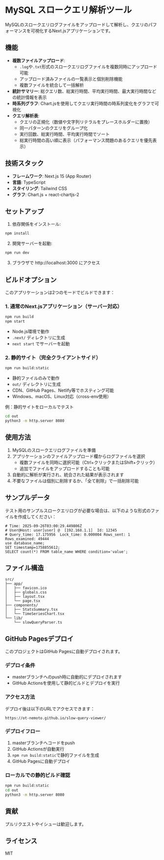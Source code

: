 # MySQL スロークエリ解析ツール

MySQLのスロークエリログファイルをアップロードして解析し、クエリのパフォーマンスを可視化するNext.jsアプリケーションです。

## 機能

- **複数ファイルアップロード**:
  - `.log`や`.txt`形式のスロークエリログファイルを複数同時にアップロード可能
  - アップロード済みファイルの一覧表示と個別削除機能
  - 複数ファイルを統合して一括解析
- **統計サマリー**: 総クエリ数、総実行時間、平均実行時間、最大実行時間などの統計情報を表示
- **時系列グラフ**: Chart.jsを使用してクエリ実行時間の時系列変化をグラフで可視化
- **クエリ解析表**:
  - クエリの正規化（数値や文字列リテラルをプレースホルダーに置換）
  - 同一パターンのクエリをグループ化
  - 実行回数、総実行時間、平均実行時間でソート
  - 総実行時間の高い順に表示（パフォーマンス問題のあるクエリを優先表示）

## 技術スタック

- **フレームワーク**: Next.js 15 (App Router)
- **言語**: TypeScript
- **スタイリング**: Tailwind CSS
- **グラフ**: Chart.js + react-chartjs-2

## セットアップ

1. 依存関係をインストール:
```bash
npm install
```

2. 開発サーバーを起動:
```bash
npm run dev
```

3. ブラウザで http://localhost:3000 にアクセス

## ビルドオプション

このアプリケーションは2つのモードでビルドできます：

### 1. 通常のNext.jsアプリケーション（サーバー対応）
```bash
npm run build
npm start
```
- Node.js環境で動作
- `.next/` ディレクトリに生成
- `next start` でサーバーを起動

### 2. 静的サイト（完全クライアントサイド）
```bash
npm run build:static
```
- 静的ファイルのみで動作
- `out/` ディレクトリに生成
- CDN、GitHub Pages、Netlify等でホスティング可能
- Windows、macOS、Linux対応（cross-env使用）

例：静的サイトをローカルでテスト
```bash
cd out
python3 -m http.server 8080
```

## 使用方法

1. MySQLのスロークエリログファイルを準備
2. アプリケーションのファイルアップロード欄からログファイルを選択
   - 複数ファイルを同時に選択可能（Ctrl+クリックまたはShift+クリック）
   - 追加でファイルをアップロードすることも可能
3. 自動的に解析が実行され、統合された結果が表示されます
4. 不要なファイルは個別に削除するか、「全て削除」で一括削除可能

## サンプルデータ

テスト用のサンプルスロークエリログが必要な場合は、以下のような形式のファイルを作成してください：

```
# Time: 2025-09-26T03:00:29.449806Z
# User@Host: user[user] @  [192.168.1.1]  Id: 12345
# Query_time: 17.175956  Lock_time: 0.000004 Rows_sent: 1  Rows_examined: 49444
use database_name;
SET timestamp=1758855612;
SELECT count(*) FROM table_name WHERE condition='value';
```

## ファイル構造

```
src/
├── app/
│   ├── favicon.ico
│   ├── globals.css
│   ├── layout.tsx
│   └── page.tsx
├── components/
│   ├── StatsSummary.tsx
│   └── TimeSeriesChart.tsx
└── lib/
    └── slowQueryParser.ts
```

## GitHub Pagesデプロイ

このプロジェクトはGitHub Pagesに自動デプロイされます。

### デプロイ条件
- masterブランチへのpush時に自動的にデプロイされます
- GitHub Actionsを使用して静的ビルドとデプロイを実行

### アクセス方法
デプロイ後は以下のURLでアクセスできます：
```
https://ot-nemoto.github.io/slow-query-viewer/
```

### デプロイフロー
1. masterブランチへコードをpush
2. GitHub Actionsが自動実行
3. `npm run build:static`で静的ファイルを生成
4. GitHub Pagesに自動デプロイ

### ローカルでの静的ビルド確認
```bash
npm run build:static
cd out
python3 -m http.server 8080
```

## 貢献

プルリクエストやイシューは歓迎します。

## ライセンス

MIT
